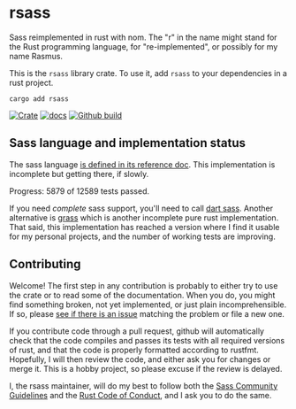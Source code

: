 # rsass

Sass reimplemented in rust with nom.
The "r" in the name might stand for the Rust programming language, for
"re-implemented", or possibly for my name Rasmus.

This is the `rsass` library crate.
To use it, add `rsass` to your dependencies in a rust project.

    cargo add rsass

[![Crate](https://img.shields.io/crates/v/rsass.svg)](https://crates.io/crates/rsass)
[![docs](https://docs.rs/rsass/badge.svg)](https://docs.rs/rsass)
[![Github build](https://github.com/kaj/rsass/workflows/CI/badge.svg)](https://github.com/kaj/rsass/actions)

## Sass language and implementation status

The sass language [is defined in its reference
doc](http://sass-lang.com/documentation/).
This implementation is incomplete but getting there, if slowly.

Progress: 5879 of 12589 tests passed.

If you need _complete_ sass support, you'll need to call
[dart sass](https://sass-lang.com/dart-sass).
Another alternative is [grass](https://crates.io/crates/grass)
which is another incomplete pure rust implementation.
That said, this implementation has reached a version where I find it
usable for my personal projects, and the number of working tests are
improving.

## Contributing

Welcome!
The first step in any contribution is probably to either try to use
the crate or to read some of the documentation.
When you do, you might find something broken, not yet implemented, or
just plain incomprehensible.
If so, please
[see if there is an issue](https://github.com/kaj/rsass/issues)
matching the problem or file a new one.

If you contribute code through a pull request, github will
automatically check that the code compiles and passes its tests with
all required versions of rust, and that the code is properly formatted
according to rustfmt.
Hopefully, I will then review the code, and either ask you for changes
or merge it.
This is a hobby project, so please excuse if the review is delayed.

I, the rsass maintainer, will do my best to follow both the
[Sass Community Guidelines](https://sass-lang.com/community-guidelines)
and the
[Rust Code of Conduct](https://www.rust-lang.org/policies/code-of-conduct),
and I ask you to do the same.
